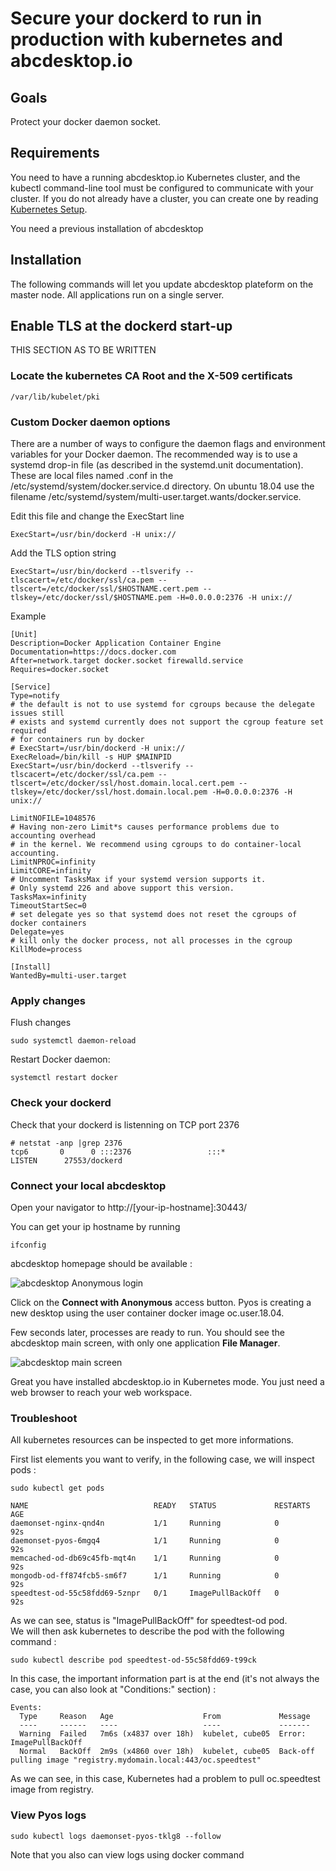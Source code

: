 # Secure your dockerd to run in production with kubernetes and abcdesktop.io

## Goals 

Protect your docker daemon socket. 

## Requirements

You need to have a running abcdesktop.io Kubernetes cluster, and the kubectl command-line tool must be configured to communicate with your cluster. If you do not already have a cluster, you can create one by reading [Kubernetes Setup](kubernetesmode.md).

You need a previous installation of abcdesktop

## Installation

The following commands will let you update abcdesktop plateform on the master node. All applications run on a single server.  


## Enable TLS at the dockerd start-up


THIS SECTION AS TO BE WRITTEN

### Locate the kubernetes CA Root and the X-509 certificats

```
/var/lib/kubelet/pki
```

### Custom Docker daemon options

There are a number of ways to configure the daemon flags and environment variables for your Docker daemon. The recommended way is to use a systemd drop-in file (as described in the systemd.unit documentation). These are local files named <something>.conf in the /etc/systemd/system/docker.service.d directory. 
On ubuntu 18.04 use the filename /etc/systemd/system/multi-user.target.wants/docker.service.

Edit this file and change the ExecStart line 

```
ExecStart=/usr/bin/dockerd -H unix://
```

Add the TLS option string 

```
ExecStart=/usr/bin/dockerd --tlsverify --tlscacert=/etc/docker/ssl/ca.pem --tlscert=/etc/docker/ssl/$HOSTNAME.cert.pem --tlskey=/etc/docker/ssl/$HOSTNAME.pem -H=0.0.0.0:2376 -H unix://
```


Example

```
[Unit]
Description=Docker Application Container Engine
Documentation=https://docs.docker.com
After=network.target docker.socket firewalld.service
Requires=docker.socket

[Service]
Type=notify
# the default is not to use systemd for cgroups because the delegate issues still
# exists and systemd currently does not support the cgroup feature set required
# for containers run by docker
# ExecStart=/usr/bin/dockerd -H unix://
ExecReload=/bin/kill -s HUP $MAINPID
ExecStart=/usr/bin/dockerd --tlsverify --tlscacert=/etc/docker/ssl/ca.pem --tlscert=/etc/docker/ssl/host.domain.local.cert.pem --tlskey=/etc/docker/ssl/host.domain.local.pem -H=0.0.0.0:2376 -H unix://

LimitNOFILE=1048576
# Having non-zero Limit*s causes performance problems due to accounting overhead
# in the kernel. We recommend using cgroups to do container-local accounting.
LimitNPROC=infinity
LimitCORE=infinity
# Uncomment TasksMax if your systemd version supports it.
# Only systemd 226 and above support this version.
TasksMax=infinity
TimeoutStartSec=0
# set delegate yes so that systemd does not reset the cgroups of docker containers
Delegate=yes
# kill only the docker process, not all processes in the cgroup
KillMode=process

[Install]
WantedBy=multi-user.target
```



### Apply changes

Flush changes

```
sudo systemctl daemon-reload
```

Restart Docker daemon:

```
systemctl restart docker
```


### Check your dockerd

Check that your dockerd is listenning on TCP port 2376

```
# netstat -anp |grep 2376
tcp6       0      0 :::2376                 :::*                    LISTEN      27553/dockerd
```




### Connect your local abcdesktop
Open your navigator to http://[your-ip-hostname]:30443/

You can get your ip hostname by running
```
ifconfig
```

abcdesktop homepage should be available :

![abcdesktop Anonymous login](img/kubernetes-setup-login-anonymous.png)

Click on the **Connect with Anonymous** access button. Pyos is creating a new desktop using the user container docker image oc.user.18.04.

Few seconds later, processes are ready to run. You should see the abcdesktop main screen, with only one application **File Manager**.

![abcdesktop main screen](img/kubernetes-setup-login-anonymous.done.png)

Great you have installed abcdesktop.io in Kubernetes mode.
You just need a web browser to reach your web workspace.


### Troubleshoot
All kubernetes resources can be inspected to get more informations.

First list elements you want to verify, in the following case, we will inspect pods :

    sudo kubectl get pods

    NAME                            READY   STATUS             RESTARTS   AGE
    daemonset-nginx-qnd4n           1/1     Running            0          92s
    daemonset-pyos-6mgq4            1/1     Running            0          92s
    memcached-od-db69c45fb-mqt4n    1/1     Running            0          92s
    mongodb-od-ff874fcb5-sm6f7      1/1     Running            0          92s
    speedtest-od-55c58fdd69-5znpr   0/1     ImagePullBackOff   0          92s

As we can see, status is "ImagePullBackOff" for speedtest-od pod.  
We will then ask kubernetes to describe the pod with the following command :

    sudo kubectl describe pod speedtest-od-55c58fdd69-t99ck
    
In this case, the important information part is at the end (it's not always the case, you can also look at "Conditions:" section) : 


    Events:
      Type     Reason   Age                    From             Message
      ----     ------   ----                   ----             -------
      Warning  Failed   7m6s (x4837 over 18h)  kubelet, cube05  Error: ImagePullBackOff
      Normal   BackOff  2m9s (x4860 over 18h)  kubelet, cube05  Back-off pulling image "registry.mydomain.local:443/oc.speedtest"

As we can see, in this case, Kubernetes had a problem to pull oc.speedtest image from registry.


### View Pyos logs
    sudo kubectl logs daemonset-pyos-tklg8 --follow

Note that you also can view logs using docker command



